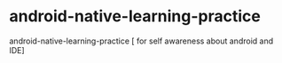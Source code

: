 # android-native-learning-practice
android-native-learning-practice [ for self awareness about android and IDE]
